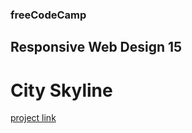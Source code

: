 ### freeCodeCamp

## Responsive Web Design 15

# City Skyline

[project link](https://www.freecodecamp.org/learn/2022/responsive-web-design/learn-css-variables-by-building-a-city-skyline/step-1)
